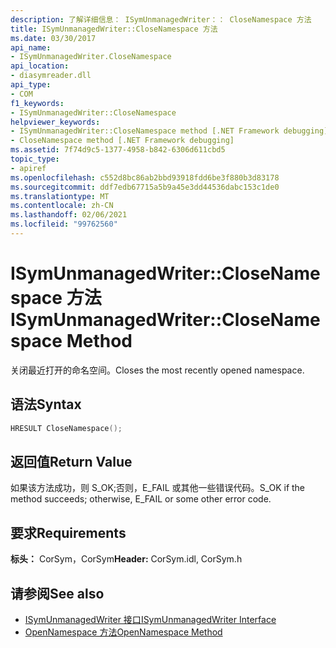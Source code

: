 ```yaml
---
description: 了解详细信息： ISymUnmanagedWriter：： CloseNamespace 方法
title: ISymUnmanagedWriter::CloseNamespace 方法
ms.date: 03/30/2017
api_name:
- ISymUnmanagedWriter.CloseNamespace
api_location:
- diasymreader.dll
api_type:
- COM
f1_keywords:
- ISymUnmanagedWriter::CloseNamespace
helpviewer_keywords:
- ISymUnmanagedWriter::CloseNamespace method [.NET Framework debugging]
- CloseNamespace method [.NET Framework debugging]
ms.assetid: 7f74d9c5-1377-4958-b842-6306d611cbd5
topic_type:
- apiref
ms.openlocfilehash: c552d8bc86ab2bbd93918fdd6be3f880b3d83178
ms.sourcegitcommit: ddf7edb67715a5b9a45e3dd44536dabc153c1de0
ms.translationtype: MT
ms.contentlocale: zh-CN
ms.lasthandoff: 02/06/2021
ms.locfileid: "99762560"
---
```

# <a name="isymunmanagedwriterclosenamespace-method"></a><span data-ttu-id="abef6-103">ISymUnmanagedWriter::CloseNamespace 方法</span><span class="sxs-lookup"><span data-stu-id="abef6-103">ISymUnmanagedWriter::CloseNamespace Method</span></span>

<span data-ttu-id="abef6-104">关闭最近打开的命名空间。</span><span class="sxs-lookup"><span data-stu-id="abef6-104">Closes the most recently opened namespace.</span></span>  
  
## <a name="syntax"></a><span data-ttu-id="abef6-105">语法</span><span class="sxs-lookup"><span data-stu-id="abef6-105">Syntax</span></span>  
  
```cpp  
HRESULT CloseNamespace();  
```  
  
## <a name="return-value"></a><span data-ttu-id="abef6-106">返回值</span><span class="sxs-lookup"><span data-stu-id="abef6-106">Return Value</span></span>  

 <span data-ttu-id="abef6-107">如果该方法成功，则 S_OK;否则，E_FAIL 或其他一些错误代码。</span><span class="sxs-lookup"><span data-stu-id="abef6-107">S_OK if the method succeeds; otherwise, E_FAIL or some other error code.</span></span>  
  
## <a name="requirements"></a><span data-ttu-id="abef6-108">要求</span><span class="sxs-lookup"><span data-stu-id="abef6-108">Requirements</span></span>  

 <span data-ttu-id="abef6-109">**标头：** CorSym，CorSym</span><span class="sxs-lookup"><span data-stu-id="abef6-109">**Header:** CorSym.idl, CorSym.h</span></span>  
  
## <a name="see-also"></a><span data-ttu-id="abef6-110">请参阅</span><span class="sxs-lookup"><span data-stu-id="abef6-110">See also</span></span>

- [<span data-ttu-id="abef6-111">ISymUnmanagedWriter 接口</span><span class="sxs-lookup"><span data-stu-id="abef6-111">ISymUnmanagedWriter Interface</span></span>](isymunmanagedwriter-interface.md)
- [<span data-ttu-id="abef6-112">OpenNamespace 方法</span><span class="sxs-lookup"><span data-stu-id="abef6-112">OpenNamespace Method</span></span>](isymunmanagedwriter-opennamespace-method.md)

